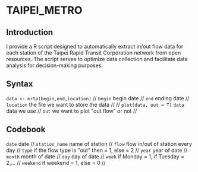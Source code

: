 # TAIPEI_METRO

## Introduction

I provide a R script designed to automatically extract in/out flow data for each station of the Taipei Rapid Transit Corporation network from open resources. The script serves to optimize data collection and facilitate data analysis for decision-making purposes.

## Syntax

`data <- mrtp(begin,end,location)` //
`begin` begin date //
`end` ending date //
`location` the file we want to store the data //
//
`plot(data, out = T)`
`data` data we use //
`out` we want to plot "out flow" or not //

## Codebook

`date` date //
`station_name` name of station //
`flow` flow in/out of station every day //
`type` if the flow type is "out" then = 1, else = 2 //
`year` year of date //
`month` month of date //
`day` day of date //
`week` if Monday = 1, if Tuesday = 2,... //
`weekend` if weekend = 1, else = 0 //
